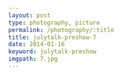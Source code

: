 ```yaml
---
layout: post
type: photography, picture
permalink: /photography/:title
title: julytalk-preshow-7
date: 2014-01-16
keyword: julytalk-preshow
imgpath: 7.jpg
---
```



